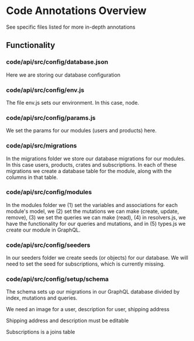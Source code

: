 # Code Annotations Overview

See specific files listed for more in-depth annotations

## Functionality

### code/api/src/config/database.json

Here we are storing our database configuration

### code/api/src/config/env.js

The file env.js sets our environment. In this case, node.

### code/api/src/config/params.js

We set the params for our modules (users and products) here.

### code/api/src/migrations

In the migrations folder we store our database migrations for our modules. In this case users, products, crates and subscriptions. In each of these migrations we create a database table for the module, along with the columns in that table.

### code/api/src/config/modules

In the modules folder we (1) set the variables and associations for each module's model, we (2) set the mutations we can make (create, update, remove), (3) we set the queries we can make (read), (4) in resolvers.js, we have the functionality for our queries and mutations, and in (5) types.js we create our module in GraphQL.

### code/api/src/config/seeders

In our seeders folder we create seeds (or objects) for our database. We will need to set the seed for subscriptions, which is currently missing.

### code/api/src/config/setup/schema

The schema sets up our migrations in our GraphQL database divided by index, mutations and queries.

We need an image for a user, description for user, shipping address

Shipping address and description must be editable

Subscriptions is a joins table

